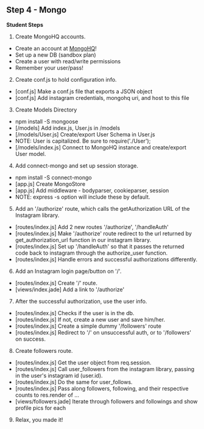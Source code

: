 ## Step 4 - Mongo

__Student Steps__

1. Create MongoHQ accounts.
  - Create an account at [MongoHQ](http://mongohq.com)!
  - Set up a new DB (sandbox plan)
  - Create a user with read/write permissions
  - Remember your user/pass!
2. Create conf.js to hold configuration info.
  - [conf.js] Make a conf.js file that exports a JSON object
  - [conf.js] Add instagram credentials, mongohq uri, and host to this file
3. Create Models Directory
  - npm install -S mongoose
  - [/models] Add index.js, User.js in /models
  - [/models/User.js] Create/export User Schema in User.js
  - NOTE: User is capitalized. Be sure to require('./User');
  - [/models/index.js] Connect to MongoHQ instance and create/export User model.
4. Add connect-mongo and set up session storage.
  - npm install -S connect-mongo
  - [app.js] Create MongoStore
  - [app.js] Add middleware - bodyparser, cookieparser, session
  - NOTE: express -s option will include these by default.
5. Add an '/authorize' route, which calls the getAuthorization URL of the Instagram library.
  - [routes/index.js] Add 2 new routes '/authorize', '/handleAuth'
  - [routes/index.js] Make '/authorize' route redirect to the url returned by get_authorization_url function in our instagram library.
  - [routes/index.js] Set up '/handleAuth' so that it passes the returned code back to instagram through the authorize_user function.
  - [routes/index.js] Handle errors and successful authorizations differently.
6. Add an Instagram login page/button on '/'.
  - [routes/index.js] Create '/' route.
  - [views/index.jade] Add a link to '/authorize'
7. After the successful authorization, use the user info.
  - [routes/index.js] Checks if the user is in the db.
  - [routes/index.js] If not, create a new user and save him/her.
  - [routes/index.js] Create a simple dummy '/followers' route
  - [routes/index.js] Redirect to '/' on unsuccessful auth, or to '/followers' on success.
8. Create followers route.
  - [routes/index.js] Get the user object from req.session.
  - [routes/index.js] Call user_followers from the instagram library, passing in the user's instagram id (user.id).
  - [routes/index.js] Do the same for user_follows.
  - [routes/index.js] Pass along followers, following, and their respective counts to res.render of ...
  - [views/followers.jade] Iterate through followers and followings and show profile pics for each
9. Relax, you made it!

